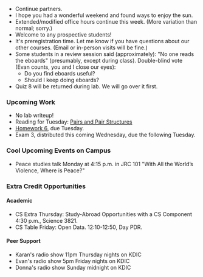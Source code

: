 * Continue partners.
* I hope you had a wonderful weekend and found ways to enjoy the sun.
* Extended/modified office hours continue this week.  (More variation than
  normal; sorry.)
* Welcome to any prospective students!
* It's preregistration time.  Let me know if you have questions about
  our other courses.  (Email or in-person visits will be fine.)
* Some students in a review session said (approximately): "No one reads
  the eboards" (presumably, except during class).  Double-blind vote (Evan
  counts, you and I close our eyes): 
    * Do you find eboards useful?
    * Should I keep doing eboards?
* Quiz 8 will be returned during lab.  We will go over it first.

### Upcoming Work

* No lab writeup!
* Reading for Tuesday:
  [Pairs and Pair Structures](../readings/pairs-reading.html)
* [Homework 6](../assignments/assignment.06.html), due Tuesday.
* Exam 3, distributed this coming Wednesday, due the following Tuesday.

### Cool Upcoming Events on Campus 

* Peace studies talk Monday at 4:15 p.m. in JRC 101 
  "With All the World’s Violence, Where is Peace?"

### Extra Credit Opportunities

#### Academic

* CS Extra Thursday: Study-Abroad Opportunities with a CS Component
  4:30 p.m., Science 3821.
* CS Table Friday: Open Data.
  12:10-12:50, Day PDR.

#### Peer Support

* Karan's radio show 11pm Thursday nights on KDIC
* Evan's radio show 5pm Friday nights on KDIC
* Donna's radio show Sunday midnight on KDIC
